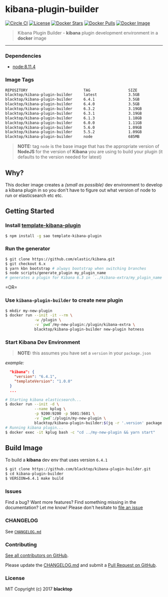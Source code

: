 # kibana-plugin-builder

[![Circle CI](https://circleci.com/gh/blacktop/kibana-plugin-builder.png?style=shield)](https://circleci.com/gh/blacktop/kibana-plugin-builder) [![License](http://img.shields.io/:license-mit-blue.svg)](http://doge.mit-license.org) [![Docker Stars](https://img.shields.io/docker/stars/blacktop/kibana-plugin-builder.svg)](https://store.docker.com/community/images/blacktop/kibana-plugin-builder) [![Docker Pulls](https://img.shields.io/docker/pulls/blacktop/kibana-plugin-builder.svg)](https://store.docker.com/community/images/blacktop/kibana-plugin-builder) [![Docker Image](https://img.shields.io/badge/docker%20image-3.5GB-blue.svg)](https://store.docker.com/community/images/blacktop/kibana-plugin-builder)

> Kibana Plugin Builder - **kibana** plugin development environment in a **docker** image

---

### Dependencies

- [node:8.11.4](https://hub.docker.com/_/node/)

### Image Tags

```bash
REPOSITORY                         TAG                 SIZE
blacktop/kibana-plugin-builder     latest              3.5GB
blacktop/kibana-plugin-builder     6.4.1               3.5GB
blacktop/kibana-plugin-builder     6.4.0               3.5GB
blacktop/kibana-plugin-builder     6.3.2               3.19GB
blacktop/kibana-plugin-builder     6.3.1               3.19GB
blacktop/kibana-plugin-builder     6.1.3               1.18GB
blacktop/kibana-plugin-builder     6.0.0               1.11GB
blacktop/kibana-plugin-builder     5.6.0               1.09GB
blacktop/kibana-plugin-builder     5.5.2               1.09GB
blacktop/kibana-plugin-builder     node                685MB
```

> **NOTE:** tag `node` is the base image that has the appropriate version of **NodeJS** for the version of **Kibana** you are using to build your plugin (it defaults to the version needed for latest)

## Why?

This docker image creates a _(small as possible)_ dev environment to develop a kibana plugin in so you don't have to figure out what version of node to run or elasticsearch etc etc.

## Getting Started

### Install [template-kibana-plugin](https://github.com/elastic/template-kibana-plugin/)

```bash
$ npm install -g sao template-kibana-plugin
```

### Run the generator

```bash
$ git clone https://github.com/elastic/kibana.git
$ git checkout 6.x
$ yarn kbn bootstrap # always bootstrap when switching branches
$ node scripts/generate_plugin my_plugin_name
# generates a plugin for Kibana 6.3 in `../kibana-extra/my_plugin_name`
```

=OR=

### Use `kibana-plugin-builder` to create new plugin

```bash
$ mkdir my-new-plugin
$ docker run --init -it --rm \
             -w /plugin \
             -v `pwd`/my-new-plugin:/plugin/kibana-extra \
             blacktop/kibana-plugin-builder new-plugin hotness
```

### Start Kibana Dev Environment

> **NOTE:** this assumes you have set a `version` in your `package.json`

_example:_

```json
  "kibana": {
    "version": "6.4.1",
    "templateVersion": "1.0.0"
  }
  ...
```

```bash
# Starting kibana elasticsearch...
$ docker run --init -d \
             --name kplug \
             -p 9200:9200 -p 5601:5601 \
             -v `pwd`:/plugin/my-new-plugin \
             blacktop/kibana-plugin-builder:$(jq -r '.version' package.json) elasticsearch
# Running kibana plugin...
$ docker exec -it kplug bash -c "cd ../my-new-plugin && yarn start"
```

## Build Image

To build a **kibana** dev env that uses version `6.4.1`

```bash
$ git clone https://github.com/blacktop/kibana-plugin-builder.git
$ cd kibana-plugin-builder
$ VERSION=6.4.1 make build
```

### Issues

Find a bug? Want more features? Find something missing in the documentation? Let me know! Please don't hesitate to [file an issue](https://github.com/blacktop/kibana-plugin-builder/issues/new)

### CHANGELOG

See [`CHANGELOG.md`](https://github.com/blacktop/kibana-plugin-builder/blob/master/CHANGELOG.md)

### Contributing

[See all contributors on GitHub](https://github.com/blacktop/kibana-plugin-builder/graphs/contributors).

Please update the [CHANGELOG.md](https://github.com/blacktop/kibana-plugin-builder/blob/master/CHANGELOG.md) and submit a [Pull Request on GitHub](https://help.github.com/articles/using-pull-requests/).

### License

MIT Copyright (c) 2017 **blacktop**
